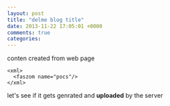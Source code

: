 ```yaml
---
layout: post
title: "delme blog title"
date: 2013-11-22 17:05:01 +0000
comments: true
categories: 
---
```



conten created from web page

```
<xml>
  <faszom name="pocs"/>
</xml>
```

let's see if it gets genrated and **uploaded** by the server
